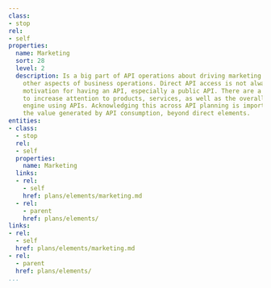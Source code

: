 ```yaml
---
class:
- stop
rel:
- self
properties:
  name: Marketing
  sort: 28
  level: 2
  description: Is a big part of API operations about driving marketing efforts for
    other aspects of business operations. Direct API access is not always the primary
    motivation for having an API, especially a public API. There are a number of ways
    to increase attention to products, services, as well as the overall corporate
    engine using APIs. Acknowledging this across API planning is important to understanding
    the value generated by API consumption, beyond direct elements.
entities:
- class:
  - stop
  rel:
  - self
  properties:
    name: Marketing
  links:
  - rel:
    - self
    href: plans/elements/marketing.md
  - rel:
    - parent
    href: plans/elements/
links:
- rel:
  - self
  href: plans/elements/marketing.md
- rel:
  - parent
  href: plans/elements/
...
```

